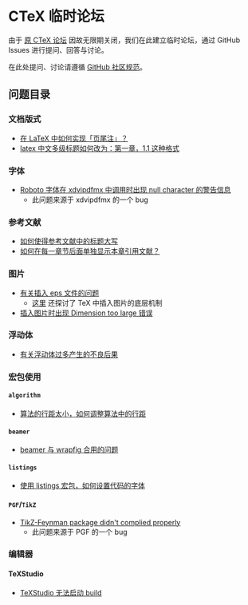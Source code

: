 # CTeX 临时论坛

由于 [原 CTeX 论坛](http://bbs.ctex.org/) 因故无限期关闭，我们在此建立临时论坛，通过 GitHub Issues 进行提问、回答与讨论。

在此处提问、讨论请遵循 [GitHub 社区规范](https://help.github.com/en/articles/github-community-guidelines)。

## 问题目录

### 文档版式

- [在 LaTeX 中如何实现「页尾注」？](https://github.com/CTeX-org/forum/issues/2)
- [latex 中文多级标题如何改为：第一章，1.1 这种格式](https://github.com/CTeX-org/forum/issues/11)

### 字体

- [Roboto 字体在 xdvipdfmx 中调用时出现 null character 的警告信息](https://github.com/CTeX-org/forum/issues/13)
  - 此问题来源于 xdvipdfmx 的一个 bug

### 参考文献

- [如何使得参考文献中的标题大写](https://github.com/CTeX-org/forum/issues/8)
- [如何在每一章节后面单独显示本章引用文献？](https://github.com/CTeX-org/forum/issues/15)

### 图片

- [有关插入 eps 文件的问题](https://github.com/CTeX-org/forum/issues/9)
  - [这里](https://github.com/CTeX-org/forum/issues/9#issuecomment-462811150) 还探讨了 TeX 中插入图片的底层机制
- [插入图片时出现 Dimension too large 错误](https://github.com/CTeX-org/forum/issues/12)

### 浮动体

- [有关浮动体过多产生的不良后果](https://github.com/CTeX-org/forum/issues/10)

### 宏包使用

#### `algorithm`

- [算法的行距太小，如何调整算法中的行距](https://github.com/CTeX-org/forum/issues/16)

#### `beamer`

- [beamer 与 wrapfig 合用的问题](https://github.com/CTeX-org/forum/issues/6)

#### `listings`

- [使用 listings 宏包，如何设置代码的字体](https://github.com/CTeX-org/forum/issues/7)

#### `PGF`/`TikZ`

- [TikZ-Feynman package didn't complied properly](https://github.com/CTeX-org/forum/issues/4)
  - 此问题来源于 PGF 的一个 bug

### 编辑器

#### TeXStudio

- [TeXStudio 无法启动 build](https://github.com/CTeX-org/forum/issues/5)
